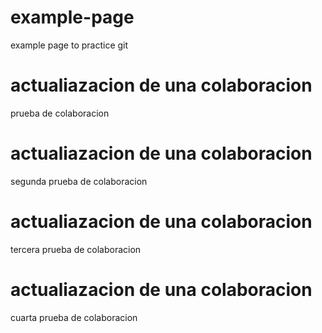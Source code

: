 # example-page
example page to practice git

# actualiazacion de una colaboracion
prueba de colaboracion 

# actualiazacion de una colaboracion
segunda prueba de colaboracion 

# actualiazacion de una colaboracion
tercera prueba de colaboracion 

# actualiazacion de una colaboracion
cuarta prueba de colaboracion 
